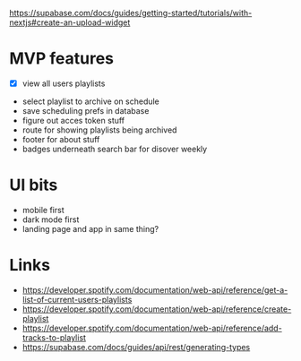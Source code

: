https://supabase.com/docs/guides/getting-started/tutorials/with-nextjs#create-an-upload-widget

# MVP features

- [x] view all users playlists
- select playlist to archive on schedule
- save scheduling prefs in database
- figure out acces token stuff
- route for showing playlists being archived
- footer for about stuff
- badges underneath search bar for disover weekly

# UI bits

- mobile first
- dark mode first
- landing page and app in same thing?

# Links

- https://developer.spotify.com/documentation/web-api/reference/get-a-list-of-current-users-playlists
- https://developer.spotify.com/documentation/web-api/reference/create-playlist
- https://developer.spotify.com/documentation/web-api/reference/add-tracks-to-playlist
- https://supabase.com/docs/guides/api/rest/generating-types
